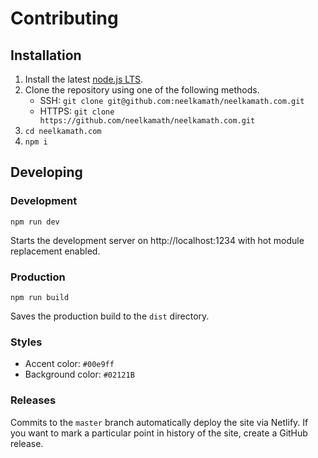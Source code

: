 # Contributing

## Installation

1. Install the latest [node.js LTS](https://nodejs.org/en/download/).
1. Clone the repository using one of the following methods.
    - SSH: `git clone git@github.com:neelkamath/neelkamath.com.git`
    - HTTPS: `git clone https://github.com/neelkamath/neelkamath.com.git`
1. `cd neelkamath.com`
1. `npm i`

## Developing

### Development

```
npm run dev
```

Starts the development server on http://localhost:1234 with hot module replacement enabled.

### Production

```
npm run build
```

Saves the production build to the `dist` directory.

### Styles

- Accent color: `#00e9ff`
- Background color: `#02121B`

### Releases

Commits to the `master` branch automatically deploy the site via Netlify. If you want to mark a particular point in history of the site, create a GitHub release.